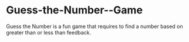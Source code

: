 # Guess-the-Number--Game
Guess the Number is a fun game  that requires to find a number based on greater than or less than feedback.
